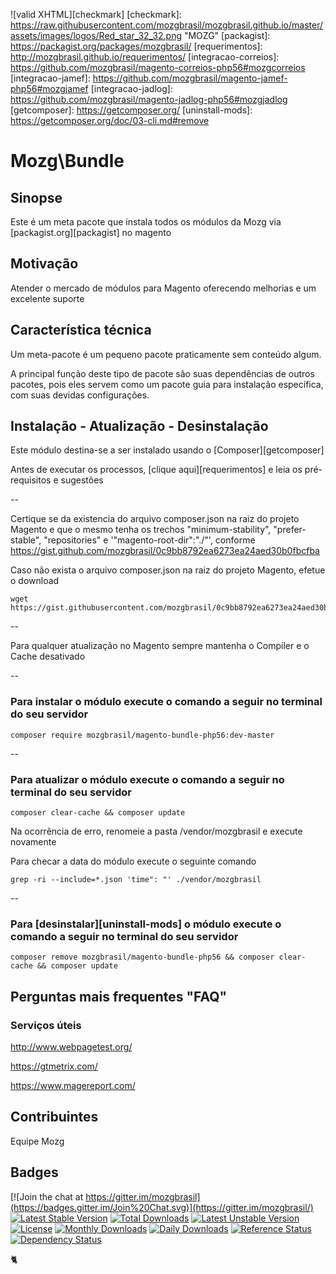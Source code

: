 ![valid XHTML][checkmark]
[checkmark]: https://raw.githubusercontent.com/mozgbrasil/mozgbrasil.github.io/master/assets/images/logos/Red_star_32_32.png "MOZG"
[packagist]: https://packagist.org/packages/mozgbrasil/
[requerimentos]: http://mozgbrasil.github.io/requerimentos/
[integracao-correios]: https://github.com/mozgbrasil/magento-correios-php56#mozgcorreios
[integracao-jamef]: https://github.com/mozgbrasil/magento-jamef-php56#mozgjamef
[integracao-jadlog]: https://github.com/mozgbrasil/magento-jadlog-php56#mozgjadlog
[getcomposer]: https://getcomposer.org/
[uninstall-mods]: https://getcomposer.org/doc/03-cli.md#remove

# Mozg\Bundle

## Sinopse

Este é um meta pacote que instala todos os módulos da Mozg via [packagist.org][packagist] no magento

## Motivação

Atender o mercado de módulos para Magento oferecendo melhorias e um excelente suporte

## Característica técnica

Um meta-pacote é um pequeno pacote praticamente sem conteúdo algum.

A principal função deste tipo de pacote são suas dependências de outros pacotes, pois eles servem como um pacote guia para instalação específica, com suas devidas configurações.

## Instalação - Atualização - Desinstalação

Este módulo destina-se a ser instalado usando o [Composer][getcomposer]

Antes de executar os processos, [clique aqui][requerimentos] e leia os pré-requisitos e sugestões

--

Certique se da existencia do arquivo composer.json na raiz do projeto Magento e que o mesmo tenha os trechos "minimum-stability", "prefer-stable", "repositories" e '"magento-root-dir":"./"', conforme https://gist.github.com/mozgbrasil/0c9bb8792ea6273ea24aed30b0fbcfba

Caso não exista o arquivo composer.json na raiz do projeto Magento, efetue o download

	wget https://gist.githubusercontent.com/mozgbrasil/0c9bb8792ea6273ea24aed30b0fbcfba/raw/9b514bc896171b6d75833b6f165065356f62ca59/composer.json

--

Para qualquer atualização no Magento sempre mantenha o Compiler e o Cache desativado

--

### Para instalar o módulo execute o comando a seguir no terminal do seu servidor

	composer require mozgbrasil/magento-bundle-php56:dev-master

--

### Para atualizar o módulo execute o comando a seguir no terminal do seu servidor

	composer clear-cache && composer update

Na ocorrência de erro, renomeie a pasta /vendor/mozgbrasil e execute novamente

Para checar a data do módulo execute o seguinte comando

	grep -ri --include=*.json 'time": "' ./vendor/mozgbrasil

--

### Para [desinstalar][uninstall-mods] o módulo execute o comando a seguir no terminal do seu servidor

	composer remove mozgbrasil/magento-bundle-php56 && composer clear-cache && composer update

## Perguntas mais frequentes "FAQ"

### Serviços úteis

http://www.webpagetest.org/

https://gtmetrix.com/

https://www.magereport.com/

## Contribuintes

Equipe Mozg

## Badges

[![Join the chat at https://gitter.im/mozgbrasil](https://badges.gitter.im/Join%20Chat.svg)](https://gitter.im/mozgbrasil/)
[![Latest Stable Version](https://poser.pugx.org/mozgbrasil/magento-bundle-php56/v/stable)](https://packagist.org/packages/mozgbrasil/magento-bundle-php56)
[![Total Downloads](https://poser.pugx.org/mozgbrasil/magento-bundle-php56/downloads)](https://packagist.org/packages/mozgbrasil/magento-bundle-php56)
[![Latest Unstable Version](https://poser.pugx.org/mozgbrasil/magento-bundle-php56/v/unstable)](https://packagist.org/packages/mozgbrasil/magento-bundle-php56)
[![License](https://poser.pugx.org/mozgbrasil/magento-bundle-php56/license)](https://packagist.org/packages/mozgbrasil/magento-bundle-php56)
[![Monthly Downloads](https://poser.pugx.org/mozgbrasil/magento-bundle-php56/d/monthly)](https://packagist.org/packages/mozgbrasil/magento-bundle-php56)
[![Daily Downloads](https://poser.pugx.org/mozgbrasil/magento-bundle-php56/d/daily)](https://packagist.org/packages/mozgbrasil/magento-bundle-php56)
[![Reference Status](https://www.versioneye.com/php/mozgbrasil:magento-bundle-php56/reference_badge.svg?style=flat-square)](https://www.versioneye.com/php/mozgbrasil:magento-bundle-php56/references)
[![Dependency Status](https://www.versioneye.com/php/mozgbrasil:magento-bundle-php56/1.0.0/badge?style=flat-square)](https://www.versioneye.com/php/mozgbrasil:magento-bundle-php56/1.0.0)

:cat2:
